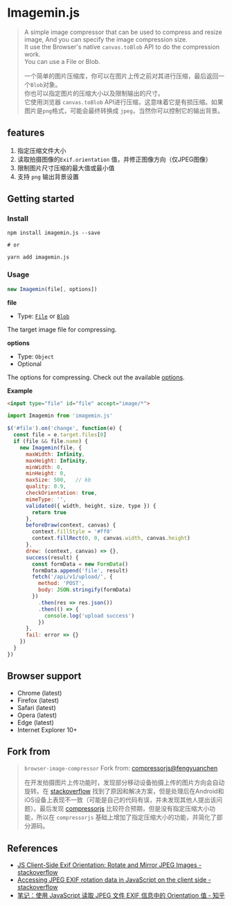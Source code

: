 # Imagemin.js

> A simple image compressor that can be used to compress and resize image, And you can specify the image compression size.  
> It use the Browser's native `canvas.toBlob` API to do the compression work.  
> You can use a File or Blob.  
> 
> 一个简单的图片压缩库，你可以在图片上传之前对其进行压缩，最后返回一个`Blob`对象。  
> 你也可以指定图片的压缩大小以及限制输出的尺寸。  
> 它使用浏览器 `canvas.toBlob` API进行压缩，这意味着它是有损压缩。如果图片是`png`格式，可能会最终转换成 `jpeg`，当然你可以控制它的输出背景。



## features

1. 指定压缩文件大小
2. 读取拍摄图像的`Exif.orientation` 值，并修正图像方向（仅JPEG图像）
3. 限制图片尺寸压缩的最大值或最小值
4. 支持 `png` 输出背景设置




## Getting started

### Install

```
npm install imagemin.js --save

# or 

yarn add imagemin.js
```

### Usage

```js
new Imagemin(file[, options])
```

**file**

- Type: [`File`](https://developer.mozilla.org/en-US/docs/Web/API/File) or [`Blob`](https://developer.mozilla.org/en-US/docs/Web/API/Blob)

The target image file for compressing.

**options**

- Type: `Object`
- Optional

The options for compressing. Check out the available [options]().

**Example**

```html
<input type="file" id="file" accept="image/*">
```

```js
import Imagemin from 'imagemin.js'

$('#file').on('change', function(e) {
  const file = e.target.files[0]
  if (file && file.name) {
    new Imagemin(file, {
      maxWidth: Infinity,
      maxHeight: Infinity,
      minWidth: 0,
      minHeight: 0,
      maxSize: 500,   // kb
      quality: 0.9,
      checkOrientation: true,
      mimeType: '',
      validated({ width, height, size, type }) {
        return true
      },
      beforeDraw(context, canvas) {
        context.fillStyle = '#ff0'
        context.fillRect(0, 0, canvas.width, canvas.height)
      },
      drew: (context, canvas) => {},
      success(result) {
        const formData = new FormData()
        formData.append('file', result)
        fetch('/api/v1/upload/', {
          method: 'POST',
          body: JSON.stringify(formData)
        })
          .then(res => res.json())
          .then(() => {
            console.log('upload success')
          })
      },
      fail: error => {}
    })
  }
})
```


## Browser support

- Chrome (latest)
- Firefox (latest)
- Safari (latest)
- Opera (latest)
- Edge (latest)
- Internet Explorer 10+



## Fork from

> `browser-image-compressor` Fork from: [compressorjs@fengyuanchen](https://github.com/fengyuanchen/compressorjs) 
> 
> 在开发拍摄图片上传功能时，发现部分移动设备拍摄上传的图片方向会自动旋转。在 [stackoverflow](https://stackoverflow.com/questions/20600800/) 找到了原因和解决方案，但是处理后在Android和iOS设备上表现不一致（可能是自己的代码有误，并未发现其他人提出该问题）。最后发现 [compressorjs](https://github.com/fengyuanchen/compressorjs) 比较符合预期，但是没有指定压缩大小功能，所以在 `compressorjs` 基础上增加了指定压缩大小的功能，并简化了部分源码。

## References

- [JS Client-Side Exif Orientation: Rotate and Mirror JPEG Images - stackoverflow](https://stackoverflow.com/questions/20600800/)
- [Accessing JPEG EXIF rotation data in JavaScript on the client side - stackoverflow](https://stackoverflow.com/questions/7584794/)
- [笔记：使用 JavaScript 读取 JPEG 文件 EXIF 信息中的 Orientation 值 - 知乎](https://zhuanlan.zhihu.com/p/25216999)


